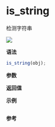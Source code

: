 # is_string

检测字符串

![](https://img.shields.io/badge/-String-blue)

**语法**

```js
is_string(obj);
```

**参数**

**返回值**

**示例**

```js

```

**参考**
